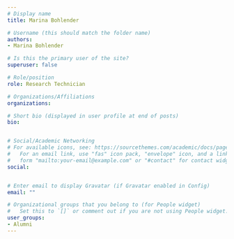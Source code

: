 ```yaml
---
# Display name
title: Marina Bohlender

# Username (this should match the folder name)
authors:
- Marina Bohlender

# Is this the primary user of the site?
superuser: false

# Role/position
role: Research Technician

# Organizations/Affiliations
organizations:

# Short bio (displayed in user profile at end of posts)
bio: 


# Social/Academic Networking
# For available icons, see: https://sourcethemes.com/academic/docs/page-builder/#icons
#   For an email link, use "fas" icon pack, "envelope" icon, and a link in the
#   form "mailto:your-email@example.com" or "#contact" for contact widget.
social:


# Enter email to display Gravatar (if Gravatar enabled in Config)
email: ""

# Organizational groups that you belong to (for People widget)
#   Set this to `[]` or comment out if you are not using People widget.
user_groups:
- Alumni
---
```


